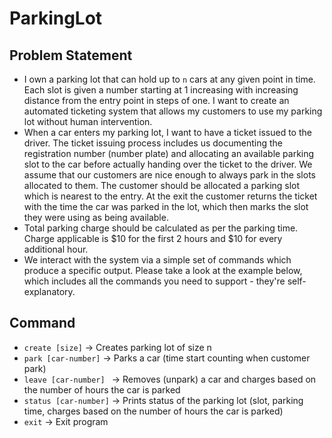 # ParkingLot
## Problem Statement

- I own a parking lot that can hold up to `n` cars at any given point in time. Each slot is given a number starting at 1 increasing with increasing distance from the entry point in steps of one. I want to create an automated ticketing system that allows my customers to use my parking lot without human intervention.
- When a car enters my parking lot, I want to have a ticket issued to the driver. The ticket issuing process includes us documenting the registration number (number plate) and allocating an available parking slot to the car before actually handing over the ticket to the driver. We assume that our customers are nice enough to always park in the slots allocated
to them. The customer should be allocated a parking slot which is nearest to the entry. At the exit the customer returns the ticket with the time the car was parked in the lot, which then marks the slot they were using as being available.
- Total parking charge should be calculated as per the parking time. Charge applicable is $10 for the first 2 hours and $10 for every additional hour.
- We interact with the system via a simple set of commands which produce a specific output. Please take a look at the example below, which includes all the commands you need to support - they're self-explanatory.

## Command
- `create [size]` -> Creates parking lot of size n
- `park [car-number]` -> Parks a car (time start counting when customer park)
- `leave [car-number] ` -> Removes (unpark) a car and charges based on the number of hours the car is parked
- `status [car-number]` -> Prints status of the parking lot (slot, parking time, charges based on the number of hours the car is parked)
- `exit` -> Exit program
